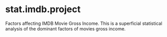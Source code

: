 # stat.imdb.project
Factors affecting IMDB Movie Gross Income.
This is a superficial statistical analysis of the dominant factors of movies gross income.
